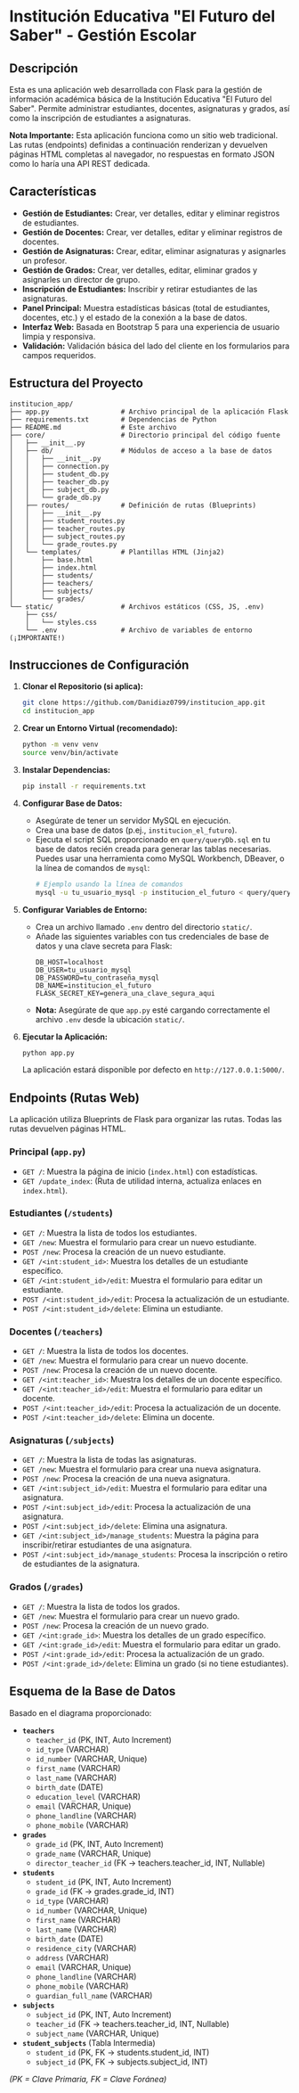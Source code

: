 # Institución Educativa "El Futuro del Saber" - Gestión Escolar

## Descripción

Esta es una aplicación web desarrollada con Flask para la gestión de información académica básica de la Institución Educativa "El Futuro del Saber". Permite administrar estudiantes, docentes, asignaturas y grados, así como la inscripción de estudiantes a asignaturas.

**Nota Importante:** Esta aplicación funciona como un sitio web tradicional. Las rutas (endpoints) definidas a continuación renderizan y devuelven páginas HTML completas al navegador, no respuestas en formato JSON como lo haría una API REST dedicada.

## Características

*   **Gestión de Estudiantes:** Crear, ver detalles, editar y eliminar registros de estudiantes.
*   **Gestión de Docentes:** Crear, ver detalles, editar y eliminar registros de docentes.
*   **Gestión de Asignaturas:** Crear, editar, eliminar asignaturas y asignarles un profesor.
*   **Gestión de Grados:** Crear, ver detalles, editar, eliminar grados y asignarles un director de grupo.
*   **Inscripción de Estudiantes:** Inscribir y retirar estudiantes de las asignaturas.
*   **Panel Principal:** Muestra estadísticas básicas (total de estudiantes, docentes, etc.) y el estado de la conexión a la base de datos.
*   **Interfaz Web:** Basada en Bootstrap 5 para una experiencia de usuario limpia y responsiva.
*   **Validación:** Validación básica del lado del cliente en los formularios para campos requeridos.

## Estructura del Proyecto

```
institucion_app/
├── app.py                  # Archivo principal de la aplicación Flask
├── requirements.txt        # Dependencias de Python
├── README.md               # Este archivo
├── core/                   # Directorio principal del código fuente
│   ├── __init__.py
│   ├── db/                 # Módulos de acceso a la base de datos
│   │   ├── __init__.py
│   │   ├── connection.py
│   │   ├── student_db.py
│   │   ├── teacher_db.py
│   │   ├── subject_db.py
│   │   └── grade_db.py
│   ├── routes/             # Definición de rutas (Blueprints)
│   │   ├── __init__.py
│   │   ├── student_routes.py
│   │   ├── teacher_routes.py
│   │   ├── subject_routes.py
│   │   └── grade_routes.py
│   └── templates/          # Plantillas HTML (Jinja2)
│       ├── base.html
│       ├── index.html
│       ├── students/
│       ├── teachers/
│       ├── subjects/
│       └── grades/
└── static/                 # Archivos estáticos (CSS, JS, .env)
    ├── css/
    │   └── styles.css
    └── .env                # Archivo de variables de entorno (¡IMPORTANTE!)
```

## Instrucciones de Configuración

1.  **Clonar el Repositorio (si aplica):**
    ```bash
    git clone https://github.com/Danidiaz0799/institucion_app.git
    cd institucion_app
    ```

2.  **Crear un Entorno Virtual (recomendado):**
    ```bash
    python -m venv venv
    source venv/bin/activate
    ```

3.  **Instalar Dependencias:**
    ```bash
    pip install -r requirements.txt
    ```

4.  **Configurar Base de Datos:**
    *   Asegúrate de tener un servidor MySQL en ejecución.
    *   Crea una base de datos (p.ej., `institucion_el_futuro`).
    *   Ejecuta el script SQL proporcionado en `query/queryDb.sql` en tu base de datos recién creada para generar las tablas necesarias. Puedes usar una herramienta como MySQL Workbench, DBeaver, o la línea de comandos de `mysql`:
        ```bash
        # Ejemplo usando la línea de comandos
        mysql -u tu_usuario_mysql -p institucion_el_futuro < query/queryDb.sql
        ```

5.  **Configurar Variables de Entorno:**
    *   Crea un archivo llamado `.env` dentro del directorio `static/`.
    *   Añade las siguientes variables con tus credenciales de base de datos y una clave secreta para Flask:
        ```dotenv
        DB_HOST=localhost
        DB_USER=tu_usuario_mysql
        DB_PASSWORD=tu_contraseña_mysql
        DB_NAME=institucion_el_futuro
        FLASK_SECRET_KEY=genera_una_clave_segura_aqui
        ```
    *   **Nota:** Asegúrate de que `app.py` esté cargando correctamente el archivo `.env` desde la ubicación `static/`.

6.  **Ejecutar la Aplicación:**
    ```bash
    python app.py
    ```
    La aplicación estará disponible por defecto en `http://127.0.0.1:5000/`.

## Endpoints (Rutas Web)

La aplicación utiliza Blueprints de Flask para organizar las rutas. Todas las rutas devuelven páginas HTML.

### Principal (`app.py`)

*   `GET /`: Muestra la página de inicio (`index.html`) con estadísticas.
*   `GET /update_index`: (Ruta de utilidad interna, actualiza enlaces en `index.html`).

### Estudiantes (`/students`)

*   `GET /`: Muestra la lista de todos los estudiantes.
*   `GET /new`: Muestra el formulario para crear un nuevo estudiante.
*   `POST /new`: Procesa la creación de un nuevo estudiante.
*   `GET /<int:student_id>`: Muestra los detalles de un estudiante específico.
*   `GET /<int:student_id>/edit`: Muestra el formulario para editar un estudiante.
*   `POST /<int:student_id>/edit`: Procesa la actualización de un estudiante.
*   `POST /<int:student_id>/delete`: Elimina un estudiante.

### Docentes (`/teachers`)

*   `GET /`: Muestra la lista de todos los docentes.
*   `GET /new`: Muestra el formulario para crear un nuevo docente.
*   `POST /new`: Procesa la creación de un nuevo docente.
*   `GET /<int:teacher_id>`: Muestra los detalles de un docente específico.
*   `GET /<int:teacher_id>/edit`: Muestra el formulario para editar un docente.
*   `POST /<int:teacher_id>/edit`: Procesa la actualización de un docente.
*   `POST /<int:teacher_id>/delete`: Elimina un docente.

### Asignaturas (`/subjects`)

*   `GET /`: Muestra la lista de todas las asignaturas.
*   `GET /new`: Muestra el formulario para crear una nueva asignatura.
*   `POST /new`: Procesa la creación de una nueva asignatura.
*   `GET /<int:subject_id>/edit`: Muestra el formulario para editar una asignatura.
*   `POST /<int:subject_id>/edit`: Procesa la actualización de una asignatura.
*   `POST /<int:subject_id>/delete`: Elimina una asignatura.
*   `GET /<int:subject_id>/manage_students`: Muestra la página para inscribir/retirar estudiantes de una asignatura.
*   `POST /<int:subject_id>/manage_students`: Procesa la inscripción o retiro de estudiantes de la asignatura.

### Grados (`/grades`)

*   `GET /`: Muestra la lista de todos los grados.
*   `GET /new`: Muestra el formulario para crear un nuevo grado.
*   `POST /new`: Procesa la creación de un nuevo grado.
*   `GET /<int:grade_id>`: Muestra los detalles de un grado específico.
*   `GET /<int:grade_id>/edit`: Muestra el formulario para editar un grado.
*   `POST /<int:grade_id>/edit`: Procesa la actualización de un grado.
*   `POST /<int:grade_id>/delete`: Elimina un grado (si no tiene estudiantes).

## Esquema de la Base de Datos

Basado en el diagrama proporcionado:

*   **`teachers`**
    *   `teacher_id` (PK, INT, Auto Increment)
    *   `id_type` (VARCHAR)
    *   `id_number` (VARCHAR, Unique)
    *   `first_name` (VARCHAR)
    *   `last_name` (VARCHAR)
    *   `birth_date` (DATE)
    *   `education_level` (VARCHAR)
    *   `email` (VARCHAR, Unique)
    *   `phone_landline` (VARCHAR)
    *   `phone_mobile` (VARCHAR)
*   **`grades`**
    *   `grade_id` (PK, INT, Auto Increment)
    *   `grade_name` (VARCHAR, Unique)
    *   `director_teacher_id` (FK -> teachers.teacher_id, INT, Nullable)
*   **`students`**
    *   `student_id` (PK, INT, Auto Increment)
    *   `grade_id` (FK -> grades.grade_id, INT)
    *   `id_type` (VARCHAR)
    *   `id_number` (VARCHAR, Unique)
    *   `first_name` (VARCHAR)
    *   `last_name` (VARCHAR)
    *   `birth_date` (DATE)
    *   `residence_city` (VARCHAR)
    *   `address` (VARCHAR)
    *   `email` (VARCHAR, Unique)
    *   `phone_landline` (VARCHAR)
    *   `phone_mobile` (VARCHAR)
    *   `guardian_full_name` (VARCHAR)
*   **`subjects`**
    *   `subject_id` (PK, INT, Auto Increment)
    *   `teacher_id` (FK -> teachers.teacher_id, INT, Nullable)
    *   `subject_name` (VARCHAR, Unique)
*   **`student_subjects`** (Tabla Intermedia)
    *   `student_id` (PK, FK -> students.student_id, INT)
    *   `subject_id` (PK, FK -> subjects.subject_id, INT)

*(PK = Clave Primaria, FK = Clave Foránea)* 